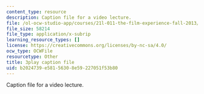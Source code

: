 ```yaml
---
content_type: resource
description: Caption file for a video lecture.
file: /ol-ocw-studio-app/courses/21l-011-the-film-experience-fall-2013/b2024739e58156308e59227051f53b80_mPCTR32vxWo.vtt
file_size: 58214
file_type: application/x-subrip
learning_resource_types: []
license: https://creativecommons.org/licenses/by-nc-sa/4.0/
ocw_type: OCWFile
resourcetype: Other
title: 3play caption file
uid: b2024739-e581-5630-8e59-227051f53b80
---
```

Caption file for a video lecture.